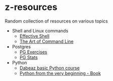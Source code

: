 # z-resources
Random collection of resources on various topics

- Shell and Linux commands
  - [Effective Shell](https://effective-shell.com/)
  - [The Art of Command Line](https://github.com/jlevy/the-art-of-command-line)
- Postgres
  - [PG Exercises](https://pgstats.dev/)
  - [PG Stats](https://pgstats.dev/)
- Python
  - [Dabeaz basic Python course](https://dabeaz-course.github.io/practical-python/Notes/Contents.html)
  - [Python from the very beginning - Book](https://coherentpdf.com/python/index.html)
